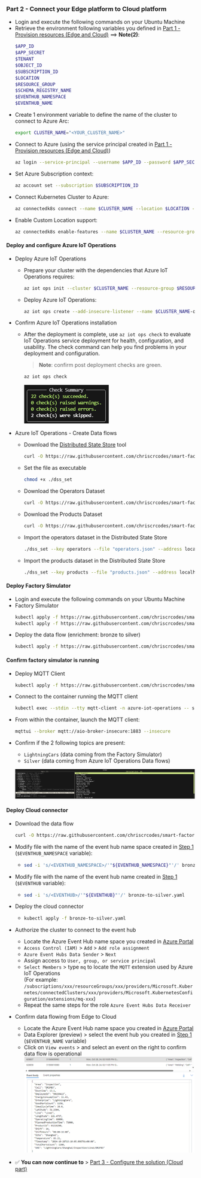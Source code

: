 ### Part 2 - Connect your Edge platform to Cloud platform
   - Login and execute the following commands on your Ubuntu Machine
   - Retrieve the environment following variables you defined in [Part 1 - Provision resources (Edge and Cloud)](./INSTALL-1.md) ==> **Note(2)**:
     ```bash
     $APP_ID
     $APP_SECRET
     $TENANT
     $OBJECT_ID
     $SUBSCRIPTION_ID
     $LOCATION
     $RESOURCE_GROUP
     $SCHEMA_REGISTRY_NAME
     $EVENTHUB_NAMESPACE
     $EVENTHUB_NAME
     ```
   - Create 1 environment variable to define the name of the cluster to connect to Azure Arc:
     ```bash
     export CLUSTER_NAME="<YOUR_CLUSTER_NAME>"
     ```
   - Connect to Azure (using the service principal created in [Part 1 - Provision resources (Edge and Cloud)](./INSTALL-1.md))
     ```bash
     az login --service-principal --username $APP_ID --password $APP_SECRET --tenant $TENANT
     ```
   - Set Azure Subscription context:
     ```bash
     az account set --subscription $SUBSCRIPTION_ID
     ```
   - Connect Kubernetes Cluster to Azure:
     ```bash
     az connectedk8s connect --name $CLUSTER_NAME --location $LOCATION --resource-group $RESOURCE_GROUP --subscription $SUBSCRIPTION_ID
     ```
   - Enable Custom Location support:
     ```bash
     az connectedk8s enable-features --name $CLUSTER_NAME --resource-group $RESOURCE_GROUP --custom-locations-oid $OBJECT_ID --features cluster-connect custom-locations
     ```

#### Deploy and configure Azure IoT Operations

- Deploy Azure IoT Operations
   - Prepare your cluster with the dependencies that Azure IoT Operations requires:
     ```bash
     az iot ops init --cluster $CLUSTER_NAME --resource-group $RESOURCE_GROUP --sr-resource-id /subscriptions/$SUBSCRIPTION_ID/resourceGroups/$RESOURCE_GROUP/providers/Microsoft.DeviceRegistry/schemaRegistries/$SCHEMA_REGISTRY_NAME
     ```
   - Deploy Azure IoT Operations:
      ```bash
      az iot ops create --add-insecure-listener --name $CLUSTER_NAME-ops-instance --cluster $CLUSTER_NAME --resource-group $RESOURCE_GROUP
      ```

- Confirm Azure IoT Operations installation  
    - After the deployment is complete, use `az iot ops check` to evaluate IoT Operations service deployment for health, configuration, and usability. The check command can help you find problems in your deployment and configuration.  
      > **Note**: confirm post deployment checks are green.   
      
      ```bash
      az iot ops check
      ```

      ![az-iot-ops-check-post](./artifacts/media/az-iot-ops-check-post.png "az-iot-ops-check-post")

- Azure IoT Operations - Create Data flows
    - Download the [Distributed State Store](https://learn.microsoft.com/en-us/azure/iot-operations/create-edge-apps/concept-about-state-store-protocol) tool
      ```bash
      curl -O https://raw.githubusercontent.com/chriscrcodes/smart-factory/main/artifacts/templates/azure-iot-operations/dataflows/dss/dss_set
      ``` 
    - Set the file as executable
      ```bash
      chmod +x ./dss_set
      ```
    - Download the Operators Dataset
      ```bash
      curl -O https://raw.githubusercontent.com/chriscrcodes/smart-factory/main/artifacts/templates/azure-iot-operations/dataflows/dss/operators.json
      ``` 
    - Download the Products Dataset
      ```bash
      curl -O https://raw.githubusercontent.com/chriscrcodes/smart-factory/main/artifacts/templates/azure-iot-operations/dataflows/dss/products.json
      ``` 
    - Import the operators dataset in the Distributed State Store
      ```bash
      ./dss_set --key operators --file "operators.json" --address localhost
      ```
    - Import the products dataset in the Distributed State Store
      ```bash
      ./dss_set --key products --file "products.json" --address localhost
      ```

#### Deploy Factory Simulator

- Login and execute the following commands on your Ubuntu Machine
- Factory Simulator
  ```bash
  kubectl apply -f https://raw.githubusercontent.com/chriscrcodes/smart-factory/main/artifacts/templates/k3s/pods/simulator/configuration.yaml
  kubectl apply -f https://raw.githubusercontent.com/chriscrcodes/smart-factory/main/artifacts/templates/k3s/pods/simulator/deployment.yaml
  ```
- Deploy the data flow (enrichment: bronze to silver)
  ```bash
  kubectl apply -f https://raw.githubusercontent.com/chriscrcodes/smart-factory/main/artifacts/templates/azure-iot-operations/dataflows/bronze-to-silver.yaml
  ```

#### Confirm factory simulator is running
  - Deploy MQTT Client
    ```bash
    kubectl apply -f https://raw.githubusercontent.com/chriscrcodes/smart-factory/main/artifacts/templates/k3s/pods/mqtt-client/pod.yaml
    ```

  - Connect to the container running the MQTT client
    ```bash
    kubectl exec --stdin --tty mqtt-client -n azure-iot-operations -- sh
    ```
  - From within the container, launch the MQTT client:
    ```bash
    mqttui --broker mqtt://aio-broker-insecure:1883 --insecure
    ```
  - Confirm if the 2 following topics are present:
    - `LightningCars` (data coming from the Factory Simulator)
    - `Silver` (data coming from Azure IoT Operations Data flows)  

    ![MQTT Broker Client](./artifacts/media/mqttui.png "MQTT Broker Client")

#### Deploy Cloud connector

  - Download the data flow  
    ```bash
    curl -O https://raw.githubusercontent.com/chriscrcodes/smart-factory/main/artifacts/templates/azure-iot-operations/dataflows/bronze-to-silver.yaml
    ```
  - Modify file with the name of the event hub name space created in [Step 1](#step-1---provision-azure-resources) (`$EVENTHUB_NAMESPACE` variable):
    - ```bash
      sed -i 's/<EVENTHUB_NAMESPACE>/'"${EVENTHUB_NAMESPACE}"'/' bronze-to-silver.yaml
      ```

  - Modify file with the name of the event hub name created in [Step 1](#step-1---provision-azure-resources) (`$EVENTHUB` variable):
    - ```bash
      sed -i 's/<EVENTHUB>/'"${EVENTHUB}"'/' bronze-to-silver.yaml
      ```

  - Deploy the cloud connector
    - ```bash
      kubectl apply -f bronze-to-silver.yaml
      ```

  - Authorize the cluster to connect to the event hub
    - Locate the Azure Event Hub name space you created in [Azure Portal](https://portal.azure.com/)
    - `Access Control (IAM)` > `Add` > `Add role assignment`
    - `Azure Event Hubs Data Sender` > `Next`
    - Assign access to `User, group, or service principal`
    - `Select Members` > type `mq` to locate the `MQTT` extension used by Azure IoT Operations  
      (For example: `/subscriptions/xxx/resourceGroups/xxx/providers/Microsoft.Kubernetes/connectedClusters/xxx/providers/Microsoft.KubernetesConfiguration/extensions/mq-xxx`)
    - Repeat the same steps for the role `Azure Event Hubs Data Receiver`

  - Confirm data flowing from Edge to Cloud
    - Locate the Azure Event Hub name space you created in [Azure Portal](https://portal.azure.com/)
    - Data Explorer (preview) > select the event hub you created in [Step 1](#step-1---provision-azure-resources) (`$EVENTHUB_NAME` variable)
    - Click on `View events` > and select an event on the right to confirm data flow is operational  
    ![evh-messages](./artifacts/media/evh-messages.png "evh-messages")

  - ✅ **You can now continue to** > [Part 3 - Configure the solution (Cloud part)](./INSTALL-3.md)